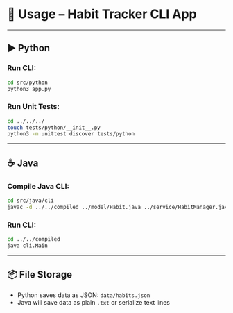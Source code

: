 # 🚀 Usage – Habit Tracker CLI App

---

## ▶ Python

### Run CLI:
```bash
cd src/python
python3 app.py
```

### Run Unit Tests:
```bash
cd ../../../
touch tests/python/__init__.py
python3 -m unittest discover tests/python
```

---

## ☕ Java

### Compile Java CLI:
```bash
cd src/java/cli
javac -d ../../compiled ../model/Habit.java ../service/HabitManager.java Main.java
```

### Run CLI:
```bash
cd ../../compiled
java cli.Main
```

---

## 📦 File Storage

- Python saves data as JSON: `data/habits.json`
- Java will save data as plain `.txt` or serialize text lines
